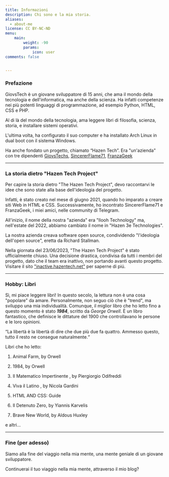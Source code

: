 ```yaml
---
title: Informazioni 
description: Chi sono e la mia storia.
aliases:
  - about-me
license: CC BY-NC-ND
menu:
    main: 
        weight: -90
        params:
            icon: user
comments: false


---
```


### Prefazione

GiovsTech è un giovane sviluppatore di 15 anni, che ama il mondo della tecnologia e dell'informatica, ma anche della scienza. Ha infatti competenze nei più potenti linguaggi di programmazione, ad esempio Python, HTML, CSS e PHP.

Al di là del mondo della tecnologia, ama leggere libri di filosofia, scienza, storia, e installare sistemi operativi.

L'ultima volta, ha configurato il suo computer e ha installato Arch Linux in dual boot con il sistema Windows.

Ha anche fondato un progetto, chiamato “Hazen Tech”. Era "un'azienda" con tre dipendenti [GiovsTechs](https://gthz.it/lkg), [SincererFlame71](https://sincererflame71.net), [FranzaGeek](https://www.youtube.com/@FranzaGeek)

---

### La storia dietro "Hazen Tech Project"

Per capire la storia dietro "The Hazen Tech Project", devo raccontarvi le idee che sono state alla base dell'ideologia del progetto.

Infatti, è stato creato nel mese di giugno 2021, quando ho imparato a creare siti Web in HTML e CSS. Successivamente, ho incontrato SincererFlame71 e FranzaGeek, i miei amici, nelle community di Telegram.

All'inizio, il nome della nostra "azienda" era "Ilooh Technology" ma, nell'estate del 2022, abbiamo cambiato il nome in "Hazen 3e Technologies".

La nostra azienda creava software open source, condividendo "l'ideologia dell'open source", eretta da Richard Stallman.

Nella giornata del 23/06/2023, "The Hazen Tech Project" è stato ufficialmente chiuso. Una decisione drastica, condivisa da tutti i membri del progetto, dato che il team era inattivo, non portando avanti questo progetto. Visitare il sito ["inactive.hazentech.net"](https://inactive.hazentech.net) per saperne di piú.


---

### Hobby: Libri

Sì, mi piace leggere libri! In questo secolo, la lettura non è una cosa "popolare" da amare. Personalmente, non seguo ciò che è "trend", ma sviluppo una mia individualità. Comunque, il miglior libro che ho letto fino a questo momento è stato ***1984***, scritto da *George Orwell*. È un libro fantastico, che definisce le dittature del 1900 che controllavano le persone e le loro opinioni.

“La libertà è la libertà di dire che due più due fa quattro. Ammesso questo, tutto il resto ne consegue naturalmente.“

Libri che ho letto:

1. Animal Farm, by Orwell

2. 1984, by Orwell

3. Il Matematico Impertinente , by Piergiorgio Odifreddi

4. Viva il Latino , by Nicola Gardini

5. HTML AND CSS: Guide

6. Il Detenuto Zero, by Yiannis Karvelis

7. Brave New World, by Aldous Huxley 
   
  e altri...
   
   ---
   
### Fine (per adesso)
   
   Siamo alla fine del viaggio nella mia mente, una mente geniale di un giovane sviluppatore.
   
   Continuerai il tuo viaggio nella mia mente, attraverso il mio blog? 
